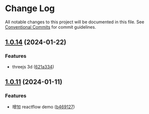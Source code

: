 # Change Log

All notable changes to this project will be documented in this file.
See [Conventional Commits](https://conventionalcommits.org) for commit guidelines.

## [1.0.14](https://github.com/foginn/Graphix/compare/v1.0.13...v1.0.14) (2024-01-22)


### Features

* threejs 3d ([621a334](https://github.com/foginn/Graphix/commit/621a3346381ccd6b4ede083e61daefdd48cca9e1))





## [1.0.11](https://github.com/foginn/Graphix/compare/v1.0.10...v1.0.11) (2024-01-11)


### Features

* 增加 reactflow demo ([b469127](https://github.com/foginn/Graphix/commit/b469127a9e04f5d4329a5d0eab5547cd993ca38a))
